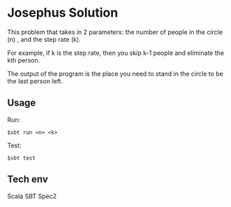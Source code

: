 Josephus Solution
=================
This problem that takes in 2 parameters: 
    the number of people in the circle (n) 
    , and the step rate (k). 
    
For example, if k is the step rate, then you skip k-1 people and eliminate the kth person.  

The output of the program is the place you need to stand in the circle to be the last person left.

Usage
-----
Run:
```text
$sbt run <n> <k>
```

Test:
```text
$sbt test
```

Tech env
--------
Scala
SBT
Spec2